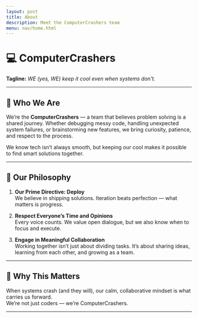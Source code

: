 ```yaml
---
layout: post 
title: About
description: Meet the ComputerCrashers team 
menu: nav/home.html
---
```


# 💻 ComputerCrashers  

**Tagline:** *WE (yes, WE) keep it cool even when systems don't.*  

---

## 🌟 Who We Are  

We’re the **ComputerCrashers** — a team that believes problem solving is a shared journey. Whether debugging messy code, handling unexpected system failures, or brainstorming new features, we bring curiosity, patience, and respect to the process.  

We know tech isn’t always smooth, but keeping our cool makes it possible to find smart solutions together.  

---

## 📜 Our Philosophy  

1. **Our Prime Directive: Deploy**  
   We believe in shipping solutions. Iteration beats perfection — what matters is progress.  

2. **Respect Everyone’s Time and Opinions**  
   Every voice counts. We value open dialogue, but we also know when to focus and execute.  

3. **Engage in Meaningful Collaboration**  
   Working together isn’t just about dividing tasks. It’s about sharing ideas, learning from each other, and growing as a team.  

---

## 🚀 Why This Matters  

When systems crash (and they will), our calm, collaborative mindset is what carries us forward.  
We’re not just coders — we’re ComputerCrashers.  

---
